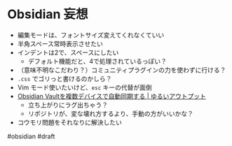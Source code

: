 # Obsidian 妄想

- 編集モードは、フォントサイズ変えてくれなくていい
- 半角スペース常時表示させたい
- インデントは2で、スペースにしたい
  - デフォルト機能だと、4で処理されているっぽい？
- （意味不明なこだわり？）コミュニティプラグインの力を使わずに行ける？
- `.css` でゴリっと書けるのかしら？
- Vim モード使いたいけど、`esc` キーの代替が面倒
- [Obsidian Vaultを複数デバイスで自動同期する | ゆるいアウトプット](https://slmbrcat-tech.com/obsidan-vault-auto-backup/)
  - 立ち上がりにラグ出ちゃう？
  - リポジトリが、変な壊れ方するより、手動の方がいいかな？
- コウモリ問題をそれなりに解決したい




#obsidian #draft 